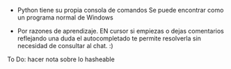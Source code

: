  - Python tiene su propia consola de comandos
 Se puede encontrar como un programa normal de Windows

 - Por razones de aprendizaje. EN cursor si empiezas o dejas comentarios reflejando una duda el autocompletado te permite resolverla sin necesidad de consultar al chat. :)

 To Do: hacer nota sobre lo hasheable